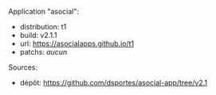 Application "asocial":
- distribution: t1
- build: v2.1.1
- url: https://asocialapps.github.io/t1
- patchs: _aucun_

Sources:
- dépôt: https://github.com/dsportes/asocial-app/tree/v2.1
